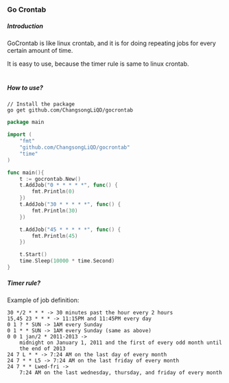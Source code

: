 ### Go Crontab
##### Introduction
GoCrontab is like linux crontab, and it is for doing repeating jobs for every certain amount of time.

It is easy to use, because the timer rule is same to linux crontab.
#
##### How to use?
````
// Install the package
go get github.com/ChangsongLiQD/gocrontab
````

````go
package main

import (
	"fmt"
	"github.com/ChangsongLiQD/gocrontab"
	"time"
)

func main(){
	t := gocrontab.New()
	t.AddJob("0 * * * * *", func() {
		fmt.Println(0)
	})
	t.AddJob("30 * * * * *", func() {
		fmt.Println(30)
	})

	t.AddJob("45 * * * * *", func() {
		fmt.Println(45)
	})

	t.Start()
	time.Sleep(10000 * time.Second)
}
````

##### Timer rule?

Example of job definition:
````
30 */2 * * * -> 30 minutes past the hour every 2 hours
15,45 23 * * * -> 11:15PM and 11:45PM every day
0 1 ? * SUN -> 1AM every Sunday
0 1 * * SUN -> 1AM every Sunday (same as above)
0 0 1 jan/2 * 2011-2013 ->
    midnight on January 1, 2011 and the first of every odd month until
    the end of 2013
24 7 L * * -> 7:24 AM on the last day of every month
24 7 * * L5 -> 7:24 AM on the last friday of every month
24 7 * * Lwed-fri ->
    7:24 AM on the last wednesday, thursday, and friday of every month
````
